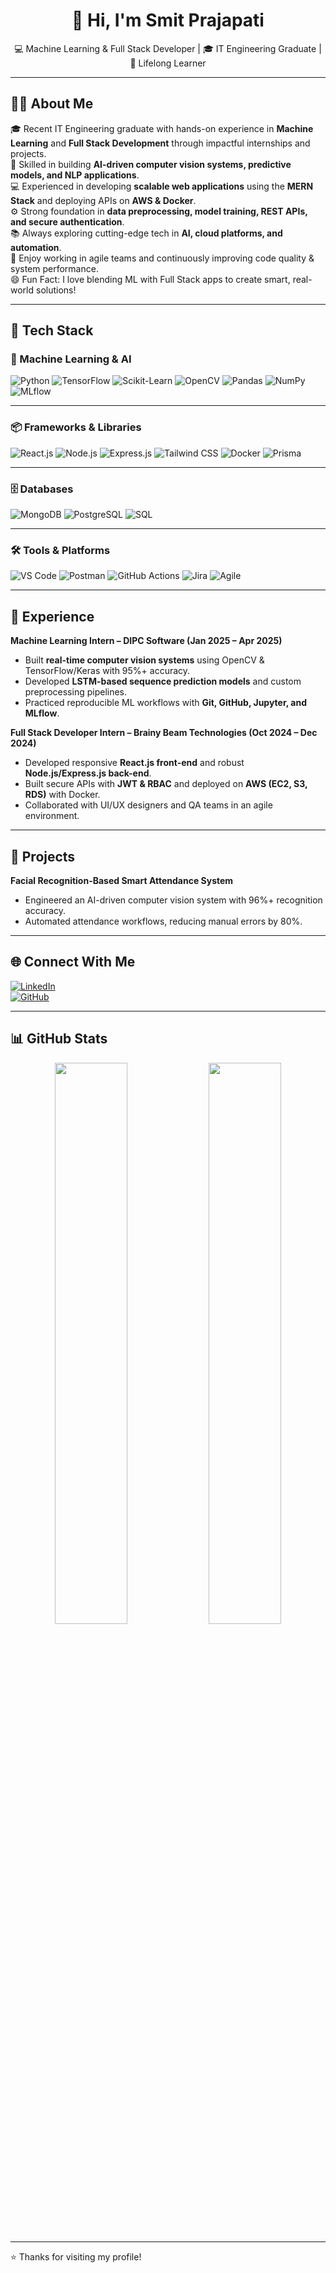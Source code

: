 <h1 align="center">👋 Hi, I'm Smit Prajapati</h1>

<p align="center">
💻 Machine Learning & Full Stack Developer | 🎓 IT Engineering Graduate | 🚀 Lifelong Learner  
</p>

---

## 🧑‍💼 About Me

🎓 Recent IT Engineering graduate with hands-on experience in **Machine Learning** and **Full Stack Development** through impactful internships and projects.  
🤖 Skilled in building **AI-driven computer vision systems, predictive models, and NLP applications**.  
💻 Experienced in developing **scalable web applications** using the **MERN Stack** and deploying APIs on **AWS & Docker**.  
⚙️ Strong foundation in **data preprocessing, model training, REST APIs, and secure authentication**.  
📚 Always exploring cutting-edge tech in **AI, cloud platforms, and automation**.  
🤝 Enjoy working in agile teams and continuously improving code quality & system performance.  
😄 Fun Fact: I love blending ML with Full Stack apps to create smart, real-world solutions!  

---

## 🚀 Tech Stack

### 🧠 Machine Learning & AI
![Python](https://img.shields.io/badge/Python-3776AB?style=for-the-badge&logo=python&logoColor=white)
![TensorFlow](https://img.shields.io/badge/TensorFlow-FF6F00?style=for-the-badge&logo=tensorflow&logoColor=white)
![Scikit-Learn](https://img.shields.io/badge/Scikit_Learn-F7931E?style=for-the-badge&logo=scikitlearn&logoColor=white)
![OpenCV](https://img.shields.io/badge/OpenCV-27338e?style=for-the-badge&logo=opencv&logoColor=white)
![Pandas](https://img.shields.io/badge/Pandas-150458?style=for-the-badge&logo=pandas&logoColor=white)
![NumPy](https://img.shields.io/badge/NumPy-013243?style=for-the-badge&logo=numpy&logoColor=white)
![MLflow](https://img.shields.io/badge/MLflow-0194E2?style=for-the-badge&logo=mlflow&logoColor=white)

---

### 📦 Frameworks & Libraries
![React.js](https://img.shields.io/badge/React.js-20232A?style=for-the-badge&logo=react&logoColor=61DAFB)
![Node.js](https://img.shields.io/badge/Node.js-339933?style=for-the-badge&logo=nodedotjs&logoColor=white)
![Express.js](https://img.shields.io/badge/Express.js-000000?style=for-the-badge&logo=express&logoColor=white)
![Tailwind CSS](https://img.shields.io/badge/Tailwind_CSS-06B6D4?style=for-the-badge&logo=tailwind-css&logoColor=white)
![Docker](https://img.shields.io/badge/Docker-2496ED?style=for-the-badge&logo=docker&logoColor=white)
![Prisma](https://img.shields.io/badge/Prisma-2D3748?style=for-the-badge&logo=prisma&logoColor=white)

---

### 🗄️ Databases
![MongoDB](https://img.shields.io/badge/MongoDB-47A248?style=for-the-badge&logo=mongodb&logoColor=white)
![PostgreSQL](https://img.shields.io/badge/PostgreSQL-4169E1?style=for-the-badge&logo=postgresql&logoColor=white)
![SQL](https://img.shields.io/badge/SQL-003B57?style=for-the-badge&logo=sqlite&logoColor=white)

---

### 🛠️ Tools & Platforms
![VS Code](https://img.shields.io/badge/VS_Code-007ACC?style=for-the-badge&logo=visual-studio-code&logoColor=white)
![Postman](https://img.shields.io/badge/Postman-FF6C37?style=for-the-badge&logo=postman&logoColor=white)
![GitHub Actions](https://img.shields.io/badge/GitHub_Actions-2088FF?style=for-the-badge&logo=github-actions&logoColor=white)
![Jira](https://img.shields.io/badge/Jira-0052CC?style=for-the-badge&logo=jira&logoColor=white)
![Agile](https://img.shields.io/badge/Agile-FF5722?style=for-the-badge&logo=agile&logoColor=white)

---

## 💼 Experience

**Machine Learning Intern – DIPC Software (Jan 2025 – Apr 2025)**  
- Built **real-time computer vision systems** using OpenCV & TensorFlow/Keras with 95%+ accuracy.  
- Developed **LSTM-based sequence prediction models** and custom preprocessing pipelines.  
- Practiced reproducible ML workflows with **Git, GitHub, Jupyter, and MLflow**.  

**Full Stack Developer Intern – Brainy Beam Technologies (Oct 2024 – Dec 2024)**  
- Developed responsive **React.js front-end** and robust **Node.js/Express.js back-end**.  
- Built secure APIs with **JWT & RBAC** and deployed on **AWS (EC2, S3, RDS)** with Docker.  
- Collaborated with UI/UX designers and QA teams in an agile environment.  

---

## 📌 Projects

**Facial Recognition-Based Smart Attendance System**  
- Engineered an AI-driven computer vision system with 96%+ recognition accuracy.  
- Automated attendance workflows, reducing manual errors by 80%.  

---

## 🌐 Connect With Me

[![LinkedIn](https://img.shields.io/badge/LinkedIn-0A66C2?logo=linkedin&logoColor=white&style=for-the-badge)](https://www.linkedin.com/in/smitprajapati1607/)  
[![GitHub](https://img.shields.io/badge/GitHub-181717?logo=github&logoColor=white&style=for-the-badge)](https://github.com/smit1607)

---

## 📊 GitHub Stats

<p align="center">
  <img src="https://github-readme-stats.vercel.app/api?username=smit1607&show_icons=true&theme=radical" width="48%" />
  <img src="https://github-readme-streak-stats.herokuapp.com/?user=smit1607&theme=radical" width="48%" />
</p>

---

⭐ Thanks for visiting my profile!
